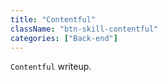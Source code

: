 ```yaml
---
title: "Contentful"
className: "btn-skill-contentful"
categories: ["Back-end"]
---
```


`Contentful` writeup.
